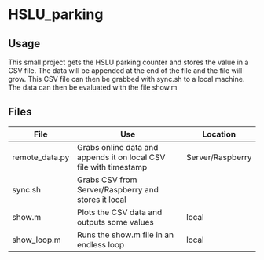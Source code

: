 # HSLU_parking

## Usage
This small project gets the HSLU parking counter and stores the value in a CSV file. The data will be appended at the end of the file and the file will grow.
This CSV file can then be grabbed with sync.sh to a local machine. The data can then be evaluated with the file show.m


## Files

| File           | Use       | Location    |
| -------------- | ---------------- | ------------- |
| remote_data.py | Grabs online data and appends it on local CSV file with timestamp | Server/Raspberry |
| sync.sh | Grabs CSV from Server/Raspberry and stores it local |
| show.m | Plots the CSV data and outputs some values | local |
| show_loop.m | Runs the show.m file in an endless loop | local   |

